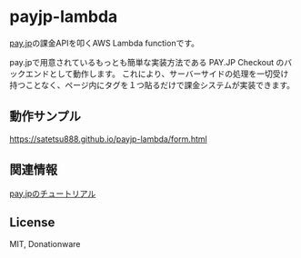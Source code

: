 # payjp-lambda

[pay.jp](https://pay.jp/)の課金APIを叩くAWS Lambda functionです。

pay.jpで用意されているもっとも簡単な実装方法である PAY.JP Checkout のバックエンドとして動作します。
これにより、サーバーサイドの処理を一切受け持つことなく、ページ内にタグを１つ貼るだけで課金システムが実装できます。

## 動作サンプル

https://satetsu888.github.io/payjp-lambda/form.html

## 関連情報

[pay.jpのチュートリアル](https://github.com/payjp/user-docs/blob/master/tutorial/README.md)

## License

MIT, Donationware
